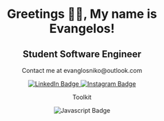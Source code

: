 <h1 align="center"> Greetings 👋🏾, My name is Evangelos!</h1>
<h2 align="center"> Student Software Engineer </h2>
<p align="center"> Contact me at evanglosniko@outlook.com </p>

<div id="badges" align="center">
  <a href="https://www.linkedin.com/in/evangelos-nikoloas-empochontsif-184a52202/">
    <img src="https://img.shields.io/badge/LinkedIn-blue?style=for-the-badge&logo=linkedin&logoColor=white" alt="LinkedIn Badge"/>
  </a>
  <a href="https://www.instagram.com/evangelos.dev/?next=%2F">
    <img src="https://img.shields.io/badge/Instagram-gray?style=for-the-badge&logo=instagram?" alt="Instagram Badge"/>
  </a>
</div>

<p align="center"> Toolkit </p>
<div id="languages" align="center">
    <img src="https://img.shields.io/badge/javascript" alt="Javascript Badge"/>
  </a>
